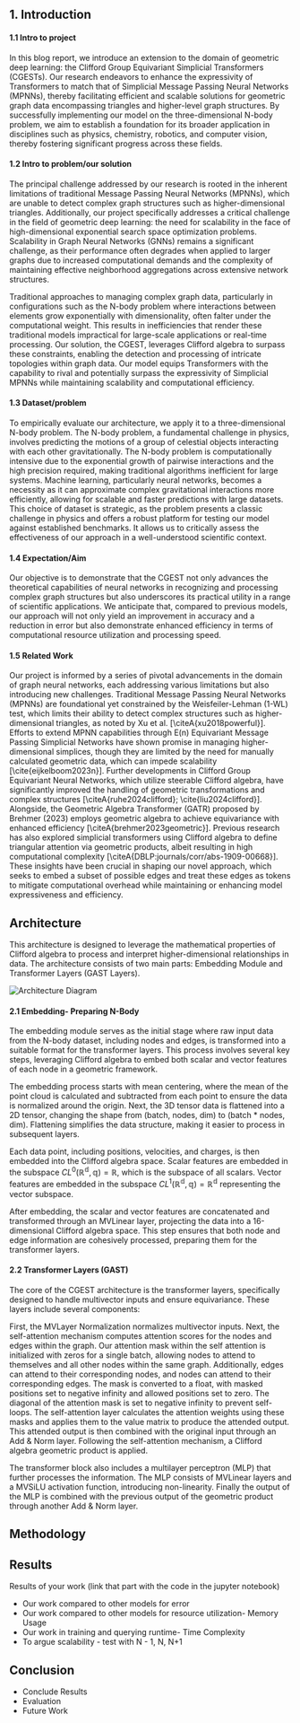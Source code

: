 
## 1. Introduction 
#### 1.1 Intro to project
In this blog report, we introduce an extension to the domain of geometric deep learning: the Clifford Group Equivariant Simplicial Transformers (CGESTs). Our research endeavors to enhance the expressivity of Transformers to match that of Simplicial Message Passing Neural Networks (MPNNs), thereby facilitating efficient and scalable solutions for geometric graph data encompassing triangles and higher-level graph structures.  By successfully implementing our model on the three-dimensional N-body problem, we aim to establish a foundation for its broader application in disciplines such as physics, chemistry, robotics, and computer vision, thereby fostering significant progress across these fields.  

#### 1.2 Intro to problem/our solution 
The principal challenge addressed by our research is rooted in the inherent limitations of traditional Message Passing Neural Networks (MPNNs), which are unable to detect complex graph structures such as higher-dimensional triangles. Additionally, our project specifically addresses a critical challenge in the field of geometric deep learning: the need for scalability in the face of high-dimensional exponential search space optimization problems. Scalability in Graph Neural Networks (GNNs) remains a significant challenge, as their performance often degrades when applied to larger graphs due to increased computational demands and the complexity of maintaining effective neighborhood aggregations across extensive network structures. 

Traditional approaches to managing complex graph data, particularly in configurations such as the N-body problem where interactions between elements grow exponentially with dimensionality, often falter under the computational weight. This results in inefficiencies that render these traditional models impractical for large-scale applications or real-time processing. Our solution, the CGEST, leverages Clifford algebra to surpass these constraints, enabling the detection and processing of intricate topologies within graph data. Our model equips Transformers with the capability to rival and potentially surpass the expressivity of Simplicial MPNNs while maintaining scalability and computational efficiency.

#### 1.3 Dataset/problem
To empirically evaluate our architecture, we apply it to a three-dimensional N-body problem. The N-body problem, a fundamental challenge in physics, involves predicting the motions of a group of celestial objects interacting with each other gravitationally.  The N-body problem is computationally intensive due to the exponential growth of pairwise interactions and the high precision required, making traditional algorithms inefficient for large systems. Machine learning, particularly neural networks, becomes a necessity as it can approximate complex gravitational interactions more efficiently, allowing for scalable and faster predictions with large datasets. This choice of dataset is strategic, as the problem presents a classic challenge in physics and offers a robust platform for testing our model against established benchmarks. It allows us to critically assess the effectiveness of our approach in a well-understood scientific context.

#### 1.4 Expectation/Aim
Our objective is to demonstrate that the CGEST not only advances the theoretical capabilities of neural networks in recognizing and processing complex graph structures but also underscores its practical utility in a range of scientific applications. We anticipate that, compared to previous models, our approach will not only yield an improvement in accuracy and a reduction in error but also demonstrate enhanced efficiency in terms of computational resource utilization and processing speed.

#### 1.5 Related Work
Our project is informed by a series of pivotal advancements in the domain of graph neural networks, each addressing various limitations but also introducing new challenges. Traditional Message Passing Neural Networks (MPNNs) are foundational yet constrained by the Weisfeiler-Lehman (1-WL) test, which limits their ability to detect complex structures such as higher-dimensional triangles, as noted by Xu et al. [\citeA{xu2018powerful}]. Efforts to extend MPNN capabilities through E(n) Equivariant Message Passing Simplicial Networks have shown promise in managing higher-dimensional simplices, though they are limited by the need for manually calculated geometric data, which can impede scalability [\cite{eijkelboom2023n}]. Further developments in Clifford Group Equivariant Neural Networks, which utilize steerable Clifford algebra, have significantly improved the handling of geometric transformations and complex structures [\citeA{ruhe2024clifford}; \cite{liu2024clifford}]. Alongside, the Geometric Algebra Transformer (GATR) proposed by Brehmer (2023) employs geometric algebra to achieve equivariance with enhanced efficiency [\citeA{brehmer2023geometric}]. Previous research has also explored simplicial transformers using Clifford algebra to define triangular attention via geometric products, albeit resulting in high computational complexity [\citeA{DBLP:journals/corr/abs-1909-00668}]. These insights have been crucial in shaping our novel approach, which seeks to embed a subset of possible edges and treat these edges as tokens to mitigate computational overhead while maintaining or enhancing model expressiveness and efficiency.

## Architecture
This architecture is designed to leverage the mathematical properties of Clifford algebra to process and interpret higher-dimensional relationships in data. The architecture consists of two main parts: Embedding Module and Transformer Layers (GAST Layers).

![Architecture Diagram](media/diagram_1.png)

#### 2.1 Embedding- Preparing N-Body
The embedding module serves as the initial stage where raw input data from the N-body dataset, including nodes and edges, is transformed into a suitable format for the transformer layers. This process involves several key steps, leveraging Clifford algebra to embed both scalar and vector features of each node in a geometric framework.

The embedding process starts with mean centering, where the mean of the point cloud is calculated and subtracted from each point to ensure the data is normalized around the origin.  Next, the 3D tensor data is flattened into a 2D tensor, changing the shape from (batch, nodes, dim) to (batch * nodes, dim). Flattening simplifies the data structure, making it easier to process in subsequent layers.

Each data point, including positions, velocities, and charges, is then embedded into the Clifford algebra space. Scalar features are embedded in the subspace $CL^{0}(\mathbb{R^d, q}) = \mathbb{R}$, which is the subspace of all scalars. Vector features are embedded in the subspace $CL^{1}(\mathbb{R^d, q}) = \mathbb{R^d}$ representing the vector subspace.

After embedding, the scalar and vector features are concatenated and transformed through an MVLinear layer, projecting the data into a 16-dimensional Clifford algebra space. This step ensures that both node and edge information are cohesively processed, preparing them for the transformer layers.

#### 2.2 Transformer Layers (GAST)
The core of the CGEST architecture is the transformer layers, specifically designed to handle multivector inputs and ensure equivariance. These layers include several components:

First, the MVLayer Normalization normalizes multivector inputs. Next, the self-attention mechanism computes attention scores for the nodes and edges within the graph. Our attention mask within the self attention  is initialized with zeros for a single batch, allowing nodes to attend to themselves and all other nodes within the same graph. Additionally, edges can attend to their corresponding nodes, and nodes can attend to their corresponding edges.
The mask is converted to a float, with masked positions set to negative infinity and allowed positions set to zero. The diagonal of the attention mask is set to negative infinity to prevent self-loops. The self-attention layer calculates the attention weights using these masks and applies them to the value matrix to produce the attended output. This attended output is then combined with the original input through an Add & Norm layer. Following the self-attention mechanism, a Clifford algebra geometric product is applied. 

The transformer block also includes a multilayer perceptron (MLP) that further processes the information. The MLP consists of MVLinear layers and  a MVSiLU activation function, introducing non-linearity. Finally the output of the MLP is combined with the previous output of the geometric product through another Add & Norm layer.

## Methodology

## Results
Results of your work (link that part with the code in the jupyter notebook) 
- Our work compared to other models for error
- Our work compared to other models for resource utilization- Memory Usage
- Our work in training and querying runtime- Time Complexity
- To argue scalability - test with N - 1, N, N+1

## Conclusion
- Conclude Results
- Evaluation
- Future Work 

